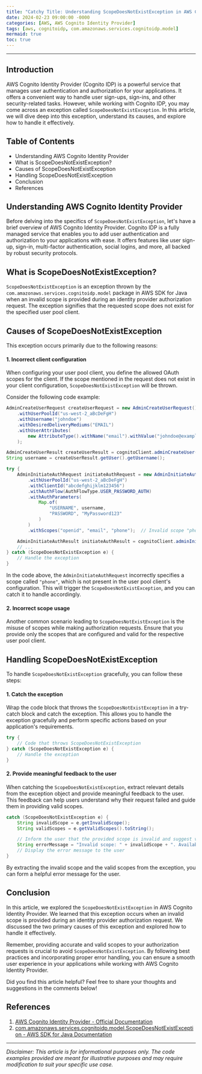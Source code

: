 ```yaml
---
title: "Catchy Title: Understanding ScopeDoesNotExistException in AWS Cognito Identity Provider"
date: 2024-02-23 09:00:00 -0000
categories: [AWS, AWS Cognito Identity Provider]
tags: [aws, cognitoidp, com.amazonaws.services.cognitoidp.model]
mermaid: true
toc: true
---
```



---

## Introduction
AWS Cognito Identity Provider (Cognito IDP) is a powerful service that manages user authentication and authorization for your applications. It offers a convenient way to handle user sign-ups, sign-ins, and other security-related tasks. However, while working with Cognito IDP, you may come across an exception called `ScopeDoesNotExistException`. In this article, we will dive deep into this exception, understand its causes, and explore how to handle it effectively.

## Table of Contents
- Understanding AWS Cognito Identity Provider
- What is ScopeDoesNotExistException?
- Causes of ScopeDoesNotExistException
- Handling ScopeDoesNotExistException
- Conclusion
- References

## Understanding AWS Cognito Identity Provider
Before delving into the specifics of `ScopeDoesNotExistException`, let's have a brief overview of AWS Cognito Identity Provider. Cognito IDP is a fully managed service that enables you to add user authentication and authorization to your applications with ease. It offers features like user sign-up, sign-in, multi-factor authentication, social logins, and more, all backed by robust security protocols.

## What is ScopeDoesNotExistException?
`ScopeDoesNotExistException` is an exception thrown by the `com.amazonaws.services.cognitoidp.model` package in AWS SDK for Java when an invalid scope is provided during an identity provider authorization request. The exception signifies that the requested scope does not exist for the specified user pool client.

## Causes of ScopeDoesNotExistException
This exception occurs primarily due to the following reasons:

#### 1. Incorrect client configuration
When configuring your user pool client, you define the allowed OAuth scopes for the client. If the scope mentioned in the request does not exist in your client configuration, `ScopeDoesNotExistException` will be thrown.

Consider the following code example:

```java
AdminCreateUserRequest createUserRequest = new AdminCreateUserRequest()
    .withUserPoolId("us-west-2_aBcDeFgH")
    .withUsername("johndoe")
    .withDesiredDeliveryMediums("EMAIL")
    .withUserAttributes(
        new AttributeType().withName("email").withValue("johndoe@example.com")
    );

AdminCreateUserResult createUserResult = cognitoClient.adminCreateUser(createUserRequest);
String username = createUserResult.getUser().getUsername();

try {
    AdminInitiateAuthRequest initiateAuthRequest = new AdminInitiateAuthRequest()
        .withUserPoolId("us-west-2_aBcDeFgH")
        .withClientId("abcdefghijklm123456")
        .withAuthFlow(AuthFlowType.USER_PASSWORD_AUTH)
        .withAuthParameters(
            Map.of(
                "USERNAME", username,
                "PASSWORD", "MyPassword123"
            )
        )
        .withScopes("openid", "email", "phone");  // Invalid scope "phone"

    AdminInitiateAuthResult initiateAuthResult = cognitoClient.adminInitiateAuth(initiateAuthRequest);
    // ...
} catch (ScopeDoesNotExistException e) {
    // Handle the exception
}
```

In the code above, the `AdminInitiateAuthRequest` incorrectly specifies a scope called `"phone"`, which is not present in the user pool client's configuration. This will trigger the `ScopeDoesNotExistException`, and you can catch it to handle accordingly.

#### 2. Incorrect scope usage
Another common scenario leading to `ScopeDoesNotExistException` is the misuse of scopes while making authorization requests. Ensure that you provide only the scopes that are configured and valid for the respective user pool client.

## Handling ScopeDoesNotExistException
To handle `ScopeDoesNotExistException` gracefully, you can follow these steps:

#### 1. Catch the exception
Wrap the code block that throws the `ScopeDoesNotExistException` in a try-catch block and catch the exception. This allows you to handle the exception gracefully and perform specific actions based on your application's requirements.

```java
try {
    // Code that throws ScopeDoesNotExistException
} catch (ScopeDoesNotExistException e) {
    // Handle the exception
}
```

#### 2. Provide meaningful feedback to the user
When catching the `ScopeDoesNotExistException`, extract relevant details from the exception object and provide meaningful feedback to the user. This feedback can help users understand why their request failed and guide them in providing valid scopes.

```java
catch (ScopeDoesNotExistException e) {
    String invalidScope = e.getInvalidScope();
    String validScopes = e.getValidScopes().toString();

    // Inform the user that the provided scope is invalid and suggest valid scopes
    String errorMessage = "Invalid scope: " + invalidScope + ". Available scopes: " + validScopes;
    // Display the error message to the user
}
```

By extracting the invalid scope and the valid scopes from the exception, you can form a helpful error message for the user.

## Conclusion
In this article, we explored the `ScopeDoesNotExistException` in AWS Cognito Identity Provider. We learned that this exception occurs when an invalid scope is provided during an identity provider authorization request. We discussed the two primary causes of this exception and explored how to handle it effectively.

Remember, providing accurate and valid scopes to your authorization requests is crucial to avoid `ScopeDoesNotExistException`. By following best practices and incorporating proper error handling, you can ensure a smooth user experience in your applications while working with AWS Cognito Identity Provider.

Did you find this article helpful? Feel free to share your thoughts and suggestions in the comments below!

## References
1. [AWS Cognito Identity Provider - Official Documentation](https://docs.aws.amazon.com/cognito/latest/developerguide/what-is-amazon-cognito.html)
2. [com.amazonaws.services.cognitoidp.model.ScopeDoesNotExistException - AWS SDK for Java Documentation](https://docs.aws.amazon.com/AWSJavaSDK/latest/javadoc/com/amazonaws/services/cognitoidp/model/ScopeDoesNotExistException.html)

---

*Disclaimer: This article is for informational purposes only. The code examples provided are meant for illustrative purposes and may require modification to suit your specific use case.*